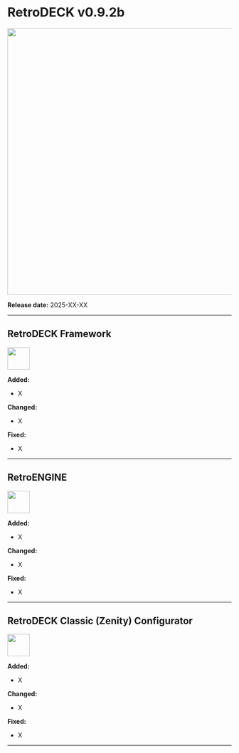 # RetroDECK v0.9.2b 

<img src="../../../wiki_images/logos/rd-logo-box.png" width="600">

**Release date:** 2025-XX-XX


---

## RetroDECK Framework 

<img src="../../../wiki_icons/retrodeck/icon-framework.svg" width="50">

**Added:**

- X

**Changed:**

- X

**Fixed:**

- X

---

## RetroENGINE

<img src="../../../wiki_icons/retrodeck/icon-engine.svg" width="50">

**Added:**

- X

**Changed:**

- X

**Fixed:**

- X

---

## RetroDECK Classic (Zenity) Configurator

<img src="../../../wiki_icons/retrodeck/icon-configurator.svg" width="50">

**Added:**

- X

**Changed:**

- X

**Fixed:**

- X

---

